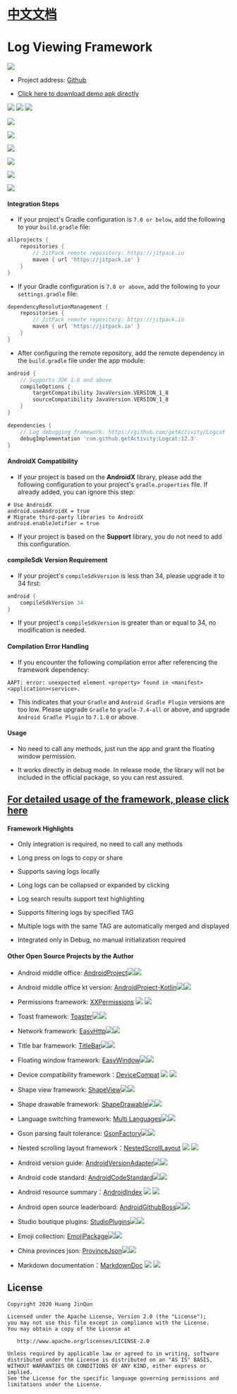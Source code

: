 # [中文文档](README.md)

# Log Viewing Framework

![](logo.png)

* Project address: [Github](https://github.com/getActivity/Logcat)

* [Click here to download demo apk directly](https://github.com/getActivity/Logcat/releases/download/12.3/Logcat.apk)

![](picture/en/logcat_notify_entrance.jpg) ![](picture/en/logcat_window_entrance.jpg) ![](picture/en/logcat_activity_landscape.jpg)

![](picture/en/logcat_activity_portrait.jpg)

![](picture/en/logcat_level_select.jpg)

![](picture/en/logcat_filter_level.jpg)

![](picture/en/logcat_filter_content.jpg)

![](picture/en/logcat_long_click_menu.jpg)

![](picture/en/logcat_system_share.jpg)

#### Integration Steps

* If your project's Gradle configuration is `7.0 or below`, add the following to your `build.gradle` file:

```groovy
allprojects {
    repositories {
        // JitPack remote repository: https://jitpack.io
        maven { url 'https://jitpack.io' }
    }
}
```

* If your Gradle configuration is `7.0 or above`, add the following to your `settings.gradle` file:

```groovy
dependencyResolutionManagement {
    repositories {
        // JitPack remote repository: https://jitpack.io
        maven { url 'https://jitpack.io' }
    }
}
```

* After configuring the remote repository, add the remote dependency in the `build.gradle` file under the app module:

```groovy
android {
    // Supports JDK 1.8 and above
    compileOptions {
        targetCompatibility JavaVersion.VERSION_1_8
        sourceCompatibility JavaVersion.VERSION_1_8
    }
}

dependencies {
    // Log debugging framework: https://github.com/getActivity/Logcat
    debugImplementation 'com.github.getActivity:Logcat:12.3'
}
```

#### AndroidX Compatibility

* If your project is based on the **AndroidX** library, please add the following configuration to your project's `gradle.properties` file. If already added, you can ignore this step:

```text
# Use AndroidX
android.useAndroidX = true
# Migrate third-party libraries to AndroidX
android.enableJetifier = true
```

* If your project is based on the **Support** library, you do not need to add this configuration.

#### compileSdk Version Requirement

* If your project's `compileSdkVersion` is less than 34, please upgrade it to 34 first:

```groovy
android {
    compileSdkVersion 34
}
```

* If your project's `compileSdkVersion` is greater than or equal to 34, no modification is needed.

#### Compilation Error Handling

* If you encounter the following compilation error after referencing the framework dependency:

```text
AAPT: error: unexpected element <property> found in <manifest><application><service>.
```

* This indicates that your `Gradle` and `Android Gradle Plugin` versions are too low. Please upgrade `Gradle` to `gradle-7.4-all` or above, and upgrade `Android Gradle Plugin` to `7.1.0` or above.

#### Usage

* No need to call any methods, just run the app and grant the floating window permission.

* It works directly in debug mode. In release mode, the library will not be included in the official package, so you can rest assured.

## [For detailed usage of the framework, please click here](HelpDoc-en.md)

#### Framework Highlights

* Only integration is required, no need to call any methods

* Long press on logs to copy or share

* Supports saving logs locally

* Long logs can be collapsed or expanded by clicking

* Log search results support text highlighting

* Supports filtering logs by specified TAG

* Multiple logs with the same TAG are automatically merged and displayed

* Integrated only in Debug, no manual initialization required

#### Other Open Source Projects by the Author

* Android middle office: [AndroidProject](https://github.com/getActivity/AndroidProject)![](https://img.shields.io/github/stars/getActivity/AndroidProject.svg)![](https://img.shields.io/github/forks/getActivity/AndroidProject.svg)

* Android middle office kt version: [AndroidProject-Kotlin](https://github.com/getActivity/AndroidProject-Kotlin)![](https://img.shields.io/github/stars/getActivity/AndroidProject-Kotlin.svg)![](https://img.shields.io/github/forks/getActivity/AndroidProject-Kotlin.svg)

* Permissions framework: [XXPermissions](https://github.com/getActivity/XXPermissions) ![](https://img.shields.io/github/stars/getActivity/XXPermissions.svg) ![](https://img.shields.io/github/forks/getActivity/XXPermissions.svg)

* Toast framework: [Toaster](https://github.com/getActivity/Toaster)![](https://img.shields.io/github/stars/getActivity/Toaster.svg)![](https://img.shields.io/github/forks/getActivity/Toaster.svg)

* Network framework: [EasyHttp](https://github.com/getActivity/EasyHttp)![](https://img.shields.io/github/stars/getActivity/EasyHttp.svg)![](https://img.shields.io/github/forks/getActivity/EasyHttp.svg)

* Title bar framework: [TitleBar](https://github.com/getActivity/TitleBar)![](https://img.shields.io/github/stars/getActivity/TitleBar.svg)![](https://img.shields.io/github/forks/getActivity/TitleBar.svg)

* Floating window framework: [EasyWindow](https://github.com/getActivity/EasyWindow)![](https://img.shields.io/github/stars/getActivity/EasyWindow.svg)![](https://img.shields.io/github/forks/getActivity/EasyWindow.svg)

* Device compatibility framework：[DeviceCompat](https://github.com/getActivity/DeviceCompat) ![](https://img.shields.io/github/stars/getActivity/DeviceCompat.svg) ![](https://img.shields.io/github/forks/getActivity/DeviceCompat.svg)

* Shape view framework: [ShapeView](https://github.com/getActivity/ShapeView)![](https://img.shields.io/github/stars/getActivity/ShapeView.svg)![](https://img.shields.io/github/forks/getActivity/ShapeView.svg)

* Shape drawable framework: [ShapeDrawable](https://github.com/getActivity/ShapeDrawable)![](https://img.shields.io/github/stars/getActivity/ShapeDrawable.svg)![](https://img.shields.io/github/forks/getActivity/ShapeDrawable.svg)

* Language switching framework: [Multi Languages](https://github.com/getActivity/MultiLanguages)![](https://img.shields.io/github/stars/getActivity/MultiLanguages.svg)![](https://img.shields.io/github/forks/getActivity/MultiLanguages.svg)

* Gson parsing fault tolerance: [GsonFactory](https://github.com/getActivity/GsonFactory)![](https://img.shields.io/github/stars/getActivity/GsonFactory.svg)![](https://img.shields.io/github/forks/getActivity/GsonFactory.svg)

* Nested scrolling layout framework：[NestedScrollLayout](https://github.com/getActivity/NestedScrollLayout) ![](https://img.shields.io/github/stars/getActivity/NestedScrollLayout.svg) ![](https://img.shields.io/github/forks/getActivity/NestedScrollLayout.svg)

* Android version guide: [AndroidVersionAdapter](https://github.com/getActivity/AndroidVersionAdapter)![](https://img.shields.io/github/stars/getActivity/AndroidVersionAdapter.svg)![](https://img.shields.io/github/forks/getActivity/AndroidVersionAdapter.svg)

* Android code standard: [AndroidCodeStandard](https://github.com/getActivity/AndroidCodeStandard)![](https://img.shields.io/github/stars/getActivity/AndroidCodeStandard.svg)![](https://img.shields.io/github/forks/getActivity/AndroidCodeStandard.svg)

* Android resource summary：[AndroidIndex](https://github.com/getActivity/AndroidIndex) ![](https://img.shields.io/github/stars/getActivity/AndroidIndex.svg) ![](https://img.shields.io/github/forks/getActivity/AndroidIndex.svg)

* Android open source leaderboard: [AndroidGithubBoss](https://github.com/getActivity/AndroidGithubBoss)![](https://img.shields.io/github/stars/getActivity/AndroidGithubBoss.svg)![](https://img.shields.io/github/forks/getActivity/AndroidGithubBoss.svg)

* Studio boutique plugins: [StudioPlugins](https://github.com/getActivity/StudioPlugins)![](https://img.shields.io/github/stars/getActivity/StudioPlugins.svg)![](https://img.shields.io/github/forks/getActivity/StudioPlugins.svg)

* Emoji collection: [EmojiPackage](https://github.com/getActivity/EmojiPackage)![](https://img.shields.io/github/stars/getActivity/EmojiPackage.svg)![](https://img.shields.io/github/forks/getActivity/EmojiPackage.svg)

* China provinces json: [ProvinceJson](https://github.com/getActivity/ProvinceJson)![](https://img.shields.io/github/stars/getActivity/ProvinceJson.svg)![](https://img.shields.io/github/forks/getActivity/ProvinceJson.svg)

* Markdown documentation：[MarkdownDoc](https://github.com/getActivity/MarkdownDoc) ![](https://img.shields.io/github/stars/getActivity/MarkdownDoc.svg) ![](https://img.shields.io/github/forks/getActivity/MarkdownDoc.svg)

## License

```text
Copyright 2020 Huang JinQun

Licensed under the Apache License, Version 2.0 (the "License");
you may not use this file except in compliance with the License.
You may obtain a copy of the License at

   http://www.apache.org/licenses/LICENSE-2.0

Unless required by applicable law or agreed to in writing, software
distributed under the License is distributed on an "AS IS" BASIS,
WITHOUT WARRANTIES OR CONDITIONS OF ANY KIND, either express or implied.
See the License for the specific language governing permissions and
limitations under the License.
```